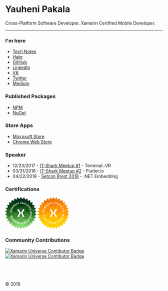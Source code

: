 
# Yauheni Pakala

Cross-Platform Software Developer. Xamarin Certified Mobile Developer.

---

### I'm here

* [Tech Notes](https://wcoder.github.io/)
* [Habr](https://habrahabr.ru/users/wcoder/)
* [GitHub](https://github.com/wcoder/)
* [LinkedIn](https://www.linkedin.com/in/yauhenipakala/)
* [VK](https://vk.com/evgeniypakalo)
* [Twitter](https://twitter.com/evgeniypakalo)
* [Medium](https://medium.com/@wcoder)

### Published Packages

* [NPM](https://www.npmjs.com/~wcoder?activeTab=packages)
* [NuGet](https://www.nuget.org/profiles/wcoder)

### Store Apps

* [Microsoft Store](https://www.microsoft.com/en-us/store/search/apps?q=yauheni%20pakala)
* [Chrome Web Store](https://chrome.google.com/webstore/search/yauheni%20pakala)

### Speaker

* 12/23/2017 - [IT-Shark Meetup #1](https://it-shark.pro/) - Terminal..VR
* 03/31/2018 - [IT-Shark Meetup #2](https://events.epam.com/events/it-shark-meetup/talks/5230) - Flutter.io
* 04/22/2018 - [Setcon Brest 2018](http://setcon.brest.tech/) - .NET Embedding

### Certifications

<img src="images/xamarin_ professional.svg" alt="Xamarin Professional Badge" width="100" />
<img src="images/xamarin_mobile_developer.svg" alt="Xamarin Mobile Developer Badge" width="100" />

### Community Contributions

<p>
<a href="https://github.com/it-shark-pro" target="_blank"><img src="https://avatars2.githubusercontent.com/u/34164782?s=200&v=4" alt="Xamarin Universe Contibutor Badge" width="120" /></a>
<a href="https://github.com/xamarinuniverse" target="_blank"><img src="https://github.com/xamarinuniverse/XamarinUniversalLibrary/raw/master/img/Xamarin%20Universe%20Contibutor%20Badge.png" alt="Xamarin Universe Contibutor Badge" width="150"/></a>
</p>

## &nbsp;

&copy; 2019

<!--

¯\_(ツ)_/¯

-->
